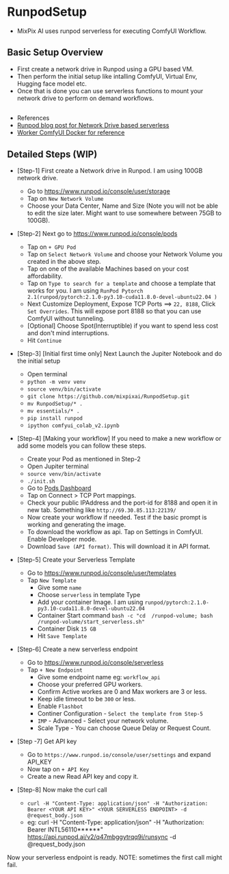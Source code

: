 # RunpodSetup
- MixPix AI uses runpod serverless for executing ComfyUI Workflow.

## Basic Setup Overview
- First create a network drive in Runpod using a GPU based VM.
- Then perform the initial setup like intalling ComfyUI, Virtual Env, Hugging face model etc.
- Once that is done you can use serverless functions to mount your network drive to perform on demand workflows.

## 
- References
- [Runpod blog post for Network Drive based serverless](https://blog.runpod.io/runpod-serverless-no-docker-stress/)
- [Worker ComfyUI Docker for reference](https://github.com/blib-la/runpod-worker-comfy/tree/main)

## Detailed Steps (WIP)
- [Step-1] First create a Network drive in Runpod. I am using 100GB network drive.
  - Go to https://www.runpod.io/console/user/storage
  - Tap on `New Network Volume`
  - Choose your Data Center, Name and Size (Note you will not be able to edit the size later. Might want to use somewhere between 75GB to 100GB).
 
- [Step-2] Next go to https://www.runpod.io/console/pods
  - Tap on `+ GPU Pod`
  - Tap on `Select Network Volume` and choose your Network Volume you created in the above step.
  - Tap on one of the available Machines based on your cost affordability.
  - Tap on `Type to search for a template` and choose a template that works for you. I am using `RunPod Pytorch 2.1(runpod/pytorch:2.1.0-py3.10-cuda11.8.0-devel-ubuntu22.04
)`
  - Next Customize Deployment, Expose TCP Ports ==> `22, 8188`, Click `Set Overrides`. This will expose port 8188 so that you can use ComfyUI without tunneling.
  - [Optional] Choose Spot(Interruptible) if you want to spend less cost and don't mind interruptions.
  - Hit `Continue`
 
- [Step-3] [Initial first time only] Next Launch the Jupiter Notebook and do the initial setup
  - Open terminal
  - `python -m venv venv`
  - `source venv/bin/activate`
  - `git clone https://github.com/mixpixai/RunpodSetup.git`
  - `mv RunpodSetup/* .`
  - `mv essentials/* .`
  - `pip install runpod`
  - `ipython comfyui_colab_v2.ipynb`
 
- [Step-4] [Making your workflow] If you need to make a new workflow or add some models you can follow these steps.
  -  Create your Pod as mentioned in Step-2
  -  Open Jupiter terminal
  -  `source venv/bin/activate`
  -  `./init.sh`
  -  Go to [Pods Dashboard](https://www.runpod.io/console/pods)
  -  Tap on Connect > TCP Port mappings.
  -  Check your public IPAddress and the port-id for 8188 and open it in new tab. Something like `http://69.30.85.113:22139/`
  -  Now create your workflow if needed. Test if the basic prompt is working and generating the image.
  -  To download the workflow as api. Tap on Settings in ComfyUI. Enable Developer mode.
  -  Download `Save (API format)`. This will download it in API format.

- [Step-5] Create your Serverless Template
  - Go to https://www.runpod.io/console/user/templates
  - Tap `New Template`
    - Give some `name`
    - Choose `serverless` in template Type
    - Add your container Image. I am using `runpod/pytorch:2.1.0-py3.10-cuda11.8.0-devel-ubuntu22.04`
    - Container Start command `bash -c "cd  /runpod-volume; bash /runpod-volume/start_serverless.sh"`
    - Container Disk  `15 GB`
    - Hit `Save Template`
   
- [Step-6] Create a new serverless endpoint
  - Go to https://www.runpod.io/console/serverless
  - Tap `+ New Endpoint`
    - Give some endpoint name eg: `workflow_api`
    - Choose your preferred GPU workers.
    - Confirm Active workes are 0 and Max workers are 3 or less.
    - Keep idle timeout to be `300` or less.
    - Enable `Flashbot`
    - Continer Configuration - `Select the template from Step-5`
    - `IMP` - Advanced - Select your network volume.
    - Scale Type - You can choose Queue Delay or Request Count.

- [Step -7] Get API key
  - Go to `https://www.runpod.io/console/user/settings` and expand API_KEY
  - Now tap on `+ API Key`
  - Create a new Read API key and copy it.
 
- [Step-8] Now make the curl call
  - `curl -H "Content-Type: application/json" -H "Authorization: Bearer <YOUR API KEY>" <YOUR SERVERLESS ENDPOINT> -d @request_body.json`
  - eg: curl -H "Content-Type: application/json" -H "Authorization: Bearer INTL56110******" https://api.runpod.ai/v2/q47mbggytrqq9i/runsync -d @request_body.json

Now your serverless endpoint is ready.
NOTE: sometimes the first call might fail.


